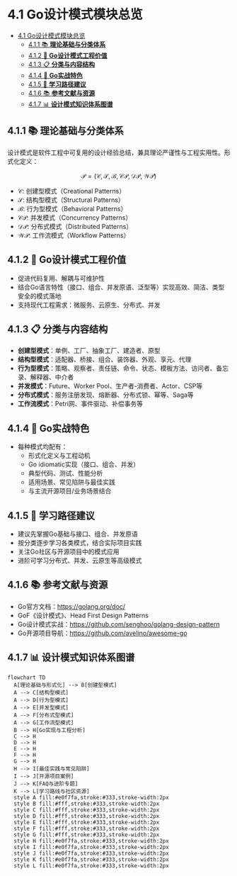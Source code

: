 # 4.1 Go设计模式模块总览

<!-- TOC START -->
- [4.1 Go设计模式模块总览](#41-go设计模式模块总览)
  - [4.1.1 📚 **理论基础与分类体系**](#411--理论基础与分类体系)
  - [4.1.2 🎯 **Go设计模式工程价值**](#412--go设计模式工程价值)
  - [4.1.3 📋 **分类与内容结构**](#413--分类与内容结构)
  - [4.1.4 🚀 **Go实战特色**](#414--go实战特色)
  - [4.1.5 🎯 **学习路径建议**](#415--学习路径建议)
  - [4.1.6 📚 **参考文献与资源**](#416--参考文献与资源)
  - [4.1.7 📊 **设计模式知识体系图谱**](#417--设计模式知识体系图谱)
<!-- TOC END -->

## 4.1.1 📚 **理论基础与分类体系**

设计模式是软件工程中可复用的设计经验总结，兼具理论严谨性与工程实用性。形式化定义：

$$
\mathcal{P} = (\mathcal{C}, \mathcal{S}, \mathcal{B}, \mathcal{CP}, \mathcal{DP}, \mathcal{WP})
$$

- $\mathcal{C}$: 创建型模式（Creational Patterns）
- $\mathcal{S}$: 结构型模式（Structural Patterns）
- $\mathcal{B}$: 行为型模式（Behavioral Patterns）
- $\mathcal{CP}$: 并发模式（Concurrency Patterns）
- $\mathcal{DP}$: 分布式模式（Distributed Patterns）
- $\mathcal{WP}$: 工作流模式（Workflow Patterns）

## 4.1.2 🎯 **Go设计模式工程价值**

- 促进代码复用、解耦与可维护性
- 结合Go语言特性（接口、组合、并发原语、泛型等）实现高效、简洁、类型安全的模式落地
- 支持现代工程需求：微服务、云原生、分布式、并发

## 4.1.3 📋 **分类与内容结构**

- **创建型模式**：单例、工厂、抽象工厂、建造者、原型
- **结构型模式**：适配器、桥接、组合、装饰器、外观、享元、代理
- **行为型模式**：策略、观察者、责任链、命令、状态、模板方法、访问者、备忘录、解释器、中介者
- **并发模式**：Future、Worker Pool、生产者-消费者、Actor、CSP等
- **分布式模式**：服务注册发现、熔断器、分布式锁、幂等、Saga等
- **工作流模式**：Petri网、事件驱动、补偿事务等

## 4.1.4 🚀 **Go实战特色**

- 每种模式均配有：
  - 形式化定义与工程动机
  - Go idiomatic实现（接口、组合、并发）
  - 典型代码、测试、性能分析
  - 适用场景、常见陷阱与最佳实践
  - 与主流开源项目/业务场景结合

## 4.1.5 🎯 **学习路径建议**

- 建议先掌握Go基础与接口、组合、并发原语
- 按分类逐步学习各类模式，结合实际项目实践
- 关注Go社区与开源项目中的模式应用
- 进阶可学习分布式、并发、云原生等高级模式

## 4.1.6 📚 **参考文献与资源**

- Go官方文档：<https://golang.org/doc/>
- GoF《设计模式》、Head First Design Patterns
- Go设计模式实战：<https://github.com/senghoo/golang-design-pattern>
- Go开源项目导航：<https://github.com/avelino/awesome-go>

## 4.1.7 📊 **设计模式知识体系图谱**

```mermaid
flowchart TD
  A[理论基础与形式化] --> B[创建型模式]
  A --> C[结构型模式]
  A --> D[行为型模式]
  A --> E[并发型模式]
  A --> F[分布式型模式]
  A --> G[工作流型模式]
  B --> H[Go实现与工程分析]
  C --> H
  D --> H
  E --> H
  F --> H
  G --> H
  H --> I[最佳实践与常见陷阱]
  I --> J[开源项目案例]
  J --> K[FAQ与进阶专题]
  K --> L[学习路线与社区资源]
  style A fill:#e0f7fa,stroke:#333,stroke-width:2px
  style B fill:#fff,stroke:#333,stroke-width:2px
  style C fill:#fff,stroke:#333,stroke-width:2px
  style D fill:#fff,stroke:#333,stroke-width:2px
  style E fill:#fff,stroke:#333,stroke-width:2px
  style F fill:#fff,stroke:#333,stroke-width:2px
  style G fill:#fff,stroke:#333,stroke-width:2px
  style H fill:#e0f7fa,stroke:#333,stroke-width:2px
  style I fill:#e0f7fa,stroke:#333,stroke-width:2px
  style J fill:#e0f7fa,stroke:#333,stroke-width:2px
  style K fill:#e0f7fa,stroke:#333,stroke-width:2px
  style L fill:#e0f7fa,stroke:#333,stroke-width:2px
```
